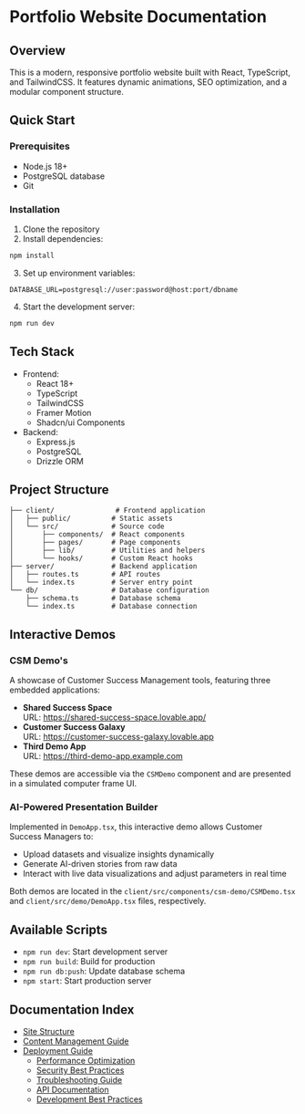 # Portfolio Website Documentation

## Overview
This is a modern, responsive portfolio website built with React, TypeScript, and TailwindCSS. It features dynamic animations, SEO optimization, and a modular component structure.

## Quick Start

### Prerequisites
- Node.js 18+
- PostgreSQL database
- Git

### Installation
1. Clone the repository
2. Install dependencies:
```bash
npm install
```
3. Set up environment variables:
```env
DATABASE_URL=postgresql://user:password@host:port/dbname
```
4. Start the development server:
```bash
npm run dev
```

## Tech Stack
- Frontend:
  - React 18+
  - TypeScript
  - TailwindCSS
  - Framer Motion
  - Shadcn/ui Components
- Backend:
  - Express.js
  - PostgreSQL
  - Drizzle ORM

## Project Structure
```
├── client/               # Frontend application
│   ├── public/          # Static assets
│   └── src/             # Source code
│       ├── components/  # React components
│       ├── pages/       # Page components
│       ├── lib/         # Utilities and helpers
│       └── hooks/       # Custom React hooks
├── server/              # Backend application
│   ├── routes.ts        # API routes
│   └── index.ts         # Server entry point
└── db/                  # Database configuration
    ├── schema.ts        # Database schema
    └── index.ts         # Database connection
```

## Interactive Demos

### CSM Demo's
A showcase of Customer Success Management tools, featuring three embedded applications:

- **Shared Success Space**  
  URL: https://shared-success-space.lovable.app/
- **Customer Success Galaxy**  
  URL: https://customer-success-galaxy.lovable.app
- **Third Demo App**  
  URL: https://third-demo-app.example.com

These demos are accessible via the `CSMDemo` component and are presented in a simulated computer frame UI.

### AI-Powered Presentation Builder
Implemented in `DemoApp.tsx`, this interactive demo allows Customer Success Managers to:
- Upload datasets and visualize insights dynamically
- Generate AI-driven stories from raw data
- Interact with live data visualizations and adjust parameters in real time

Both demos are located in the `client/src/components/csm-demo/CSMDemo.tsx` and `client/src/demo/DemoApp.tsx` files, respectively.

## Available Scripts
- `npm run dev`: Start development server
- `npm run build`: Build for production
- `npm run db:push`: Update database schema
- `npm start`: Start production server

## Documentation Index
- [Site Structure](./STRUCTURE.md)
- [Content Management Guide](./CONTENT_GUIDE.md)
- [Deployment Guide](./DEPLOYMENT.md)
  - [Performance Optimization](./DEPLOYMENT.md#performance-optimization)
  - [Security Best Practices](./DEPLOYMENT.md#security-considerations)
  - [Troubleshooting Guide](./DEPLOYMENT.md#troubleshooting)
  - [API Documentation](./DEPLOYMENT.md#api-documentation)
  - [Development Best Practices](./DEPLOYMENT.md#development-best-practices)
